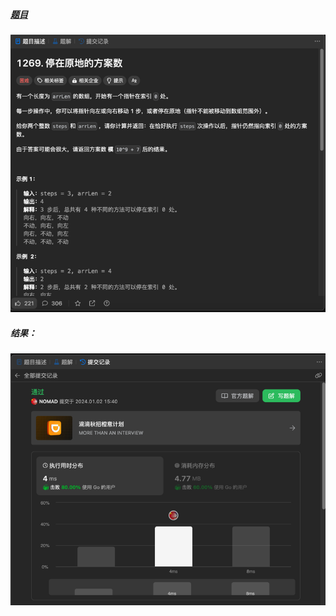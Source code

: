 ##### [题目](https://leetcode.cn/problems/number-of-ways-to-stay-in-the-same-place-after-some-steps/description/)
![pic](img.png)
##### 结果：
![pic](result.png)